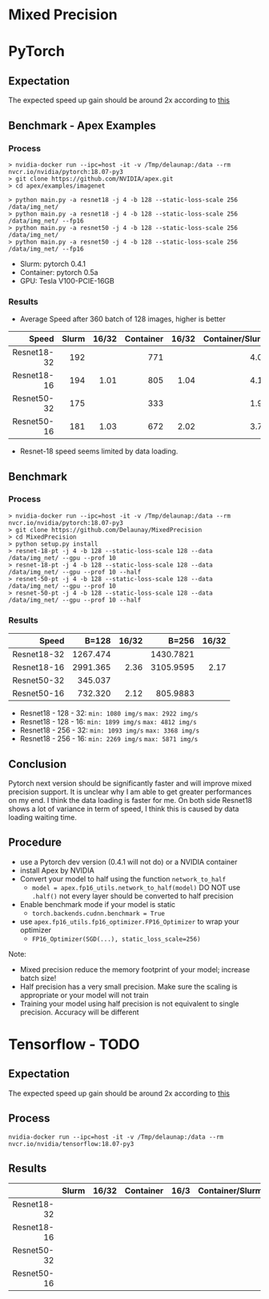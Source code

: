 Mixed Precision
===============

# PyTorch

## Expectation

The expected speed up gain should be around 2x according to [this][1]

[1]: https://devblogs.nvidia.com/mixed-precision-resnet-50-tensor-cores/


## Benchmark - Apex Examples

### Process

    > nvidia-docker run --ipc=host -it -v /Tmp/delaunap:/data --rm nvcr.io/nvidia/pytorch:18.07-py3
    > git clone https://github.com/NVIDIA/apex.git
    > cd apex/examples/imagenet
    
    > python main.py -a resnet18 -j 4 -b 128 --static-loss-scale 256 /data/img_net/ 
    > python main.py -a resnet18 -j 4 -b 128 --static-loss-scale 256 /data/img_net/ --fp16
    > python main.py -a resnet50 -j 4 -b 128 --static-loss-scale 256 /data/img_net/
    > python main.py -a resnet50 -j 4 -b 128 --static-loss-scale 256 /data/img_net/ --fp16
    

* Slurm: pytorch 0.4.1
* Container: pytorch 0.5a
* GPU: Tesla V100-PCIE-16GB

### Results 

* Average Speed after 360 batch of 128 images, higher is better

      
|   Speed   |  Slurm  | 16/32 | Container | 16/32 | Container/Slurm |
|----------:|--------:|------:|----------:|------:|----------------:|  
|Resnet18-32|    192  |       |       771 |       |            4.02 |
|Resnet18-16|    194  |  1.01 |       805 |  1.04 |            4.15 |
|Resnet50-32|    175  |       |       333 |       |            1.90 |
|Resnet50-16|    181  |  1.03 |       672 |  2.02 |            3.71 |

* Resnet-18 speed seems limited by data loading. 


## Benchmark

### Process

    > nvidia-docker run --ipc=host -it -v /Tmp/delaunap:/data --rm nvcr.io/nvidia/pytorch:18.07-py3
    > git clone https://github.com/Delaunay/MixedPrecision
    > cd MixedPrecision
    > python setup.py install 
    > resnet-18-pt -j 4 -b 128 --static-loss-scale 128 --data /data/img_net/ --gpu --prof 10
    > resnet-18-pt -j 4 -b 128 --static-loss-scale 128 --data /data/img_net/ --gpu --prof 10 --half
    > resnet-50-pt -j 4 -b 128 --static-loss-scale 128 --data /data/img_net/ --gpu --prof 10
    > resnet-50-pt -j 4 -b 128 --static-loss-scale 128 --data /data/img_net/ --gpu --prof 10 --half
    
 ### Results

|   Speed   |    B=128 | 16/32 |     B=256 | 16/32 | 
|----------:|---------:|------:|----------:|------:|
|Resnet18-32| 1267.474 |       | 1430.7821 |       |
|Resnet18-16| 2991.365 |  2.36 | 3105.9595 |  2.17 | 
|Resnet50-32|  345.037 |       |           |       |
|Resnet50-16|  732.320 |  2.12 |  805.9883 |       |

* Resnet18 - 128 - 32: `min: 1080 img/s`  `max: 2922 img/s`
* Resnet18 - 128 - 16: `min: 1899 img/s`  `max: 4812 img/s`
* Resnet18 - 256 - 32: `min: 1093 img/s`  `max: 3368 img/s`
* Resnet18 - 256 - 16: `min: 2269 img/s`  `max: 5871 img/s`

## Conclusion

Pytorch next version should be significantly faster and will improve mixed precision support.
It is unclear why I am able to get greater performances on my end. I think the data loading is faster for me.
On both side Resnet18 shows a lot of variance in term of speed, I think this is caused by data loading waiting time.


## Procedure

* use a Pytorch dev version (0.4.1 will not do) or a NVIDIA container
* install Apex by NVIDIA
* Convert your model to half using the function `network_to_half`
  * `model = apex.fp16_utils.network_to_half(model)`
  DO NOT use `.half()` not every layer should be converted to half precision
* Enable benchmark mode if your model is static
  * `torch.backends.cudnn.benchmark = True`
* use `apex.fp16_utils.fp16_optimizer.FP16_Optimizer` to wrap your optimizer
  * `FP16_Optimizer(SGD(...), static_loss_scale=256)`
  
Note:

* Mixed precision reduce the memory footprint of your model; increase batch size!
* Half precision has a very small precision. Make sure the scaling is appropriate or your model will not train
* Training your model using half precision is not equivalent to single precision. Accuracy will be different



# Tensorflow - TODO

## Expectation

The expected speed up gain should be around 2x according to [this][1]

[1]: https://devblogs.nvidia.com/mixed-precision-resnet-50-tensor-cores/

## Process

    nvidia-docker run --ipc=host -it -v /Tmp/delaunap:/data --rm nvcr.io/nvidia/tensorflow:18.07-py3

    

   
## Results


|           |  Slurm  | 16/32 | Container | 16/3 | Container/Slurm |
|----------:|--------:|------:|----------:|-----:|----------------:|  
|Resnet18-32|      |       |        |      |             |
|Resnet18-16|      |   |        |  |             |
|Resnet50-32|      |       |        |      |             |
|Resnet50-16|      |   |        |  |             |

